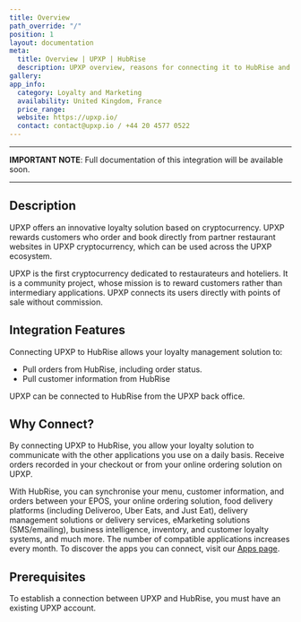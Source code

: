```yaml
---
title: Overview
path_override: "/"
position: 1
layout: documentation
meta:
  title: Overview | UPXP | HubRise
  description: UPXP overview, reasons for connecting it to HubRise and summary of integrated features. Synchronise data between your Loyalty management solution and your apps.
gallery:
app_info:
  category: Loyalty and Marketing
  availability: United Kingdom, France
  price_range:
  website: https://upxp.io/
  contact: contact@upxp.io / +44 20 4577 0522
---
```


---

**IMPORTANT NOTE**: Full documentation of this integration will be available soon.

---

## Description

UPXP offers an innovative loyalty solution based on cryptocurrency. UPXP rewards customers who order and book directly from partner restaurant websites in UPXP cryptocurrency, which can be used across the UPXP ecosystem.

UPXP is the first cryptocurrency dedicated to restaurateurs and hoteliers. It is a community project, whose mission is to reward customers rather than intermediary applications. UPXP connects its users directly with points of sale without commission.

## Integration Features

Connecting UPXP to HubRise allows your loyalty management solution to:

- Pull orders from HubRise, including order status.
- Pull customer information from HubRise

UPXP can be connected to HubRise from the UPXP back office.

## Why Connect?

By connecting UPXP to HubRise, you allow your loyalty solution to communicate with the other applications you use on a daily basis. Receive orders recorded in your checkout or from your online ordering solution on UPXP.

With HubRise, you can synchronise your menu, customer information, and orders between your EPOS, your online ordering solution, food delivery platforms (including Deliveroo, Uber Eats, and Just Eat), delivery management solutions or delivery services, eMarketing solutions (SMS/emailing), business intelligence, inventory, and customer loyalty systems, and much more. The number of compatible applications increases every month. To discover the apps you can connect, visit our [Apps page](/apps).

## Prerequisites

To establish a connection between UPXP and HubRise, you must have an existing UPXP account.
